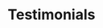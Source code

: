 ---
layout: testimonials
title: Testimonials
permalink: /testimonials/
past_clients:
  - { name: "Aperture Labs",
      logo: "/assets/images/client_icons/aperture.png",
      weight: 2,
      aspect: {x: 1, y: 1}
    }
  - { name: "Black Mesa",
      logo: "/assets/images/client_icons/black_mesa.png",
      weight: 1,
      aspect: {x: 2, y: 1}
    }
  - { name: "AWS",
      logo: "/assets/images/client_icons/aws.svg",
      weight: 2,
      aspect: {x: 1, y: 1}
    }
  - { name: "HSBC",
      logo: "/assets/images/client_icons/hsbc.svg",
      weight: 1,
      aspect: {x: 2, y: 1}
    }
  - { name: "Clearscore",
      logo: "/assets/images/client_icons/clearscore.svg",
      weight: 1,
      aspect: {x: 2, y: 1}
    }
  - { name: "BNP Paribas",
      logo: "/assets/images/client_icons/BNP_Paribas_logo.svg",
      weight: 1,
      aspect: {x: 4, y: 1}
    }
---